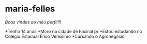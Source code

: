 # maria-felles
*Boas vindas ao meu perfil!!!*

*Tenho 14 anos
*Moro na cidade de Faxinal pr
*Estou estudando no Colégio Estadual Érico Veríssimo
*Cursando o Agronegócio
